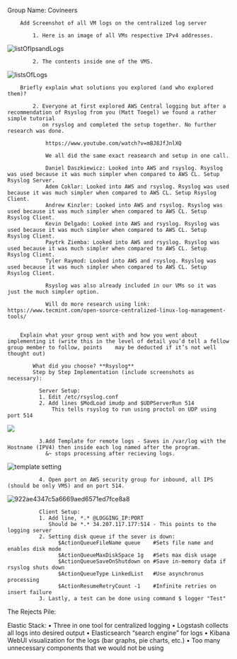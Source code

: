 Group Name: Covineers

        Add Screenshot of all VM logs on the centralized log server

            1. Here is an image of all VMs respective IPv4 addresses.
            
          
![listOfIpsandLogs](https://user-images.githubusercontent.com/70596795/122142113-bec63900-ce1c-11eb-8d79-2ec0d0cb1d56.png)

            
            2. The contents inside one of the VMS. 
![listsOfLogs](https://user-images.githubusercontent.com/70596795/122259348-16f24f00-cea0-11eb-958e-4e1b72c52d02.png)


        Briefly explain what solutions you explored (and who explored them)?
        
            2. Everyone at first explored AWS Central logging but after a recommendation of Rsyslog from you (Matt Toegel) we found a rather simple tutorial
               on rsyslog and completed the setup together. No further research was done.
                
                https://www.youtube.com/watch?v=mBJ8JfJnlXQ
                
                We all did the same exact reasearch and setup in one call. 
                
                Daniel Daszkiewicz: Looked into AWS and rsyslog. Rsyslog was used because it was much simpler when compared to AWS CL. Setup Rsyslog Server. 
                Adem Coklar: Looked into AWS and rsyslog. Rsyslog was used because it was much simpler when compared to AWS CL. Setup Rsyslog Client. 
                Andrew Kinzler: Looked into AWS and rsyslog. Rsyslog was used because it was much simpler when compared to AWS CL. Setup Rsyslog Client. 
                Kevin Delgado: Looked into AWS and rsyslog. Rsyslog was used because it was much simpler when compared to AWS CL. Setup Rsyslog Client. 
                Paytrk Ziemba: Looked into AWS and rsyslog. Rsyslog was used because it was much simpler when compared to AWS CL. Setup Rsyslog Client. 
                Tyler Raymod: Looked into AWS and rsyslog. Rsyslog was used because it was much simpler when compared to AWS CL. Setup Rsyslog Client. 
                
                Rsyslog was also already included in our VMs so it was just the much simpler option.
                
                Will do more research using link: https://www.tecmint.com/open-source-centralized-linux-log-management-tools/
                

        Explain what your group went with and how you went about implementing it (write this in the level of detail you’d tell a fellow group member to follow, points    may be deducted if it’s not well thought out)

            What did you choose? **Rsyslog**
            Step by Step Implementation (include screenshots as necessary):
              
              Server Setup: 
              1. Edit /etc/rsyslog.conf
              2. Add lines $ModLoad imudp and $UDPServerRun 514
                  This tells rsyslog to run using proctol on UDP using port 514
                  
![](https://user-images.githubusercontent.com/70596795/122135028-c3cfbc00-ce0d-11eb-8fcb-77c0c762c77f.png)
              
              3.Add Template for remote logs - Saves in /var/log with the Hostname (IPV4) then inside each log named after the program. 
                &~ stops processing after recieving logs. 
                
![template setting](https://user-images.githubusercontent.com/70596795/122142408-63487b00-ce1d-11eb-9dc2-8a59de6f2afe.png)


              4. Open port on AWS security group for inbound, all IPS (should be only VMS) and on port 514. 
              
![922ae4347c5a6669aed6571ed7fce8a8](https://user-images.githubusercontent.com/70596795/122134709-2aa0a580-ce0d-11eb-9e04-42f10cd58f35.png)

                
              Client Setup: 
              1. Add line, *.* @LOGGING_IP:PORT 
                 Should be *.* 34.207.117.177:514 - This points to the logging server 
              2. Setting disk queue if the sever is down:
                    $ActionQueueFileName queue    #Sets file name and enables disk mode 
                    $ActionQueueMaxDiskSpace 1g   #Sets max disk usage 
                    $ActionQueueSaveOnShutdown on #Save in-memory data if rsyslog shuts down 
                    $ActionQueueType LinkedList   #Use asynchronus processing 
                    $ActionResumeRetryCount -1    #Infinite retries on insert failure
              3. Lastly, a test can be done using command $ logger "Test" 

                
 The Rejects Pile:

Elastic Stack:
•	Three in one tool for centralized logging
•	Logstash collects all logs into desired output
•	Elasticsearch “search engine” for logs
•	Kibana WebUI visualization for the logs (bar graphs, pie charts, etc.)
•	Too many unnecessary components that we would not be using  

                

